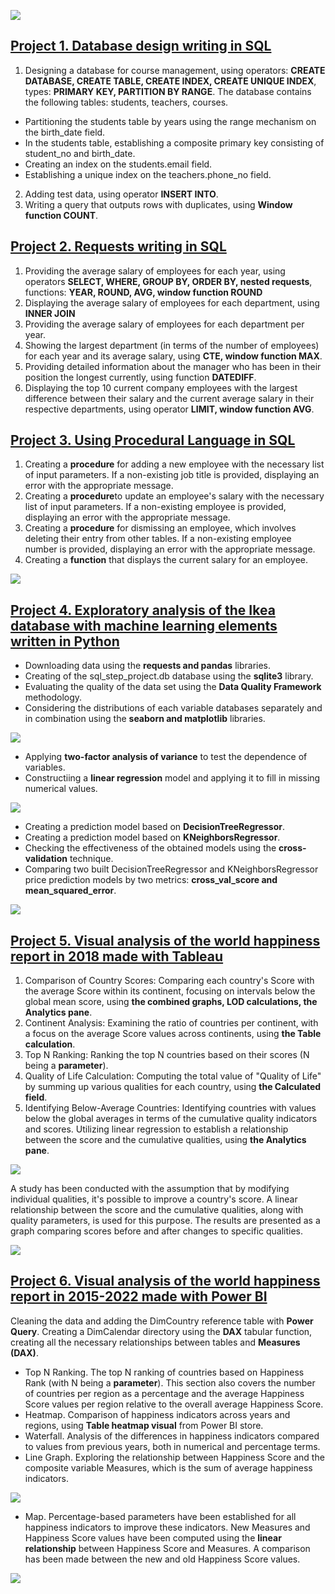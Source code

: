 ![](/images/sql.jfif)

## [Project 1. Database design writing in SQL](https://github.com/HannaSafonova/Portfolio/blob/main/SQL/SQL%20Design.sql)
1. Designing a database for course management, using operators: **CREATE DATABASE, CREATE TABLE, CREATE INDEX,
   CREATE UNIQUE INDEX**, types: **PRIMARY KEY, PARTITION BY RANGE**.
   The database contains the following tables: students, teachers, courses.
- Partitioning the students table by years using the range mechanism on the birth_date field.
- In the students table, establishing a composite primary key consisting of student_no and birth_date.
- Creating an index on the students.email field.
- Establishing a unique index on the teachers.phone_no field.
2. Adding test data, using operator **INSERT INTO**.
3. Writing a query that outputs rows with duplicates, using **Window function COUNT**.

## [Project 2. Requests writing in SQL](https://github.com/HannaSafonova/Portfolio/blob/main/SQL/SQL%20Requests.sql)
1. Providing the average salary of employees for each year, using operators **SELECT, WHERE, GROUP BY, ORDER BY,
   nested requests**, functions: **YEAR, ROUND, AVG, window function ROUND**
2. Displaying the average salary of employees for each department, using **INNER JOIN**
3. Providing the average salary of employees for each department per year.
4. Showing the largest department (in terms of the number of employees) 
   for each year and its average salary, using **CTE, window function MAX**.
5. Providing detailed information about the manager who has been 
   in their position the longest currently, using function **DATEDIFF**.
6. Displaying the top 10 current company employees with the largest difference 
   between their salary and the current average salary in their respective departments, using operator **LIMIT,
   window function AVG**.

## [Project 3. Using Procedural Language in SQL](https://github.com/HannaSafonova/Portfolio/blob/main/SQL/SQL_ETL.sql)
1. Creating a **procedure** for adding a new employee with the necessary list of input parameters.
   If a non-existing job title is provided, displaying an error with the appropriate message.
2. Creating a **procedure**to update an employee's salary with the necessary list of input parameters.
   If a non-existing employee is provided, displaying an error with the appropriate message.
3. Creating a **procedure** for dismissing an employee, which involves deleting their entry 
   from other tables. If a non-existing employee number is provided, 
   displaying an error with the appropriate message.
4. Creating a **function** that displays the current salary for an employee.

![](/images/python.png)

## [Project 4. Exploratory analysis of the Ikea database with machine learning elements written in Python](https://github.com/HannaSafonova/Portfolio/tree/main/Python)                
- Downloading data using the **requests and pandas** libraries.
- Creating of the sql_step_project.db database using the **sqlite3** library.
- Evaluating the quality of the data set using the **Data Quality Framework** methodology.
- Сonsidering the distributions of each variable databases separately and in combination using the **seaborn
    and matplotlib** libraries.
   
 ![](/images/histogram_boxplot.jpg)
 
- Applying **two-factor analysis of variance** to test the dependence of variables.
- Constructiing a **linear regression** model and applying it to fill in missing numerical values.
   
![](/images/regresion.jpg)

- Creating a prediction model based on **DecisionTreeRegressor**.
- Creating a prediction model based on **KNeighborsRegressor**.
- Сhecking the effectiveness of the obtained models using the **cross-validation** technique.
- Comparing two built DecisionTreeRegressor and KNeighborsRegressor price prediction models by two metrics: **cross_val_score and 
    mean_squared_error**.
    
![](/images/tableau.png)
## [Project 5. Visual analysis of the world happiness report in 2018 made with Tableau](https://github.com/HannaSafonova/Portfolio/tree/main/Tableau)     
1. Comparison of Country Scores: Comparing each country's Score with the average Score within its continent, focusing on intervals below 
   the global mean score, using **the combined graphs, LOD calculations, the Analytics pane**.
2. Continent Analysis: Examining the ratio of countries per continent, with a focus on the average Score values across continents, using 
   **the Table calculation**.
3. Top N Ranking: Ranking the top N countries based on their scores (N being a **parameter**).
4. Quality of Life Calculation: Computing the total value of "Quality of Life" by summing up various qualities for each country,
   using **the Calculated field**.
5. Identifying Below-Average Countries: Identifying countries with values below the global averages in terms of the cumulative quality 
   indicators and scores. Utilizing linear regression to establish a relationship between the score and the cumulative qualities, using 
   **the Analytics pane**.

![](/images/tableau_graph.png) 

A study has been conducted with the assumption that by modifying individual qualities, it's possible to improve a country's score. 
A linear relationship between the score and the cumulative qualities, along with quality parameters, is used for this purpose.
The results are presented as a graph comparing scores before and after changes to specific qualities.

![](/images/PowerBI.jpg)

## [Project 6. Visual analysis of the world happiness report in 2015-2022 made with Power BI](https://github.com/HannaSafonova/Portfolio/tree/main/Power%20BI)
Cleaning the data and adding the DimCountry reference table with **Power Query**. Creating a DimCalendar directory using 
the **DAX** tabular function, creating all the necessary relationships between tables and **Measures (DAX)**.
  
- Top N Ranking. The top N ranking of countries based on Happiness Rank (with N being a **parameter**). This section also covers the 
   number of countries per region as a percentage and the average Happiness Score values per region relative to the overall average 
   Happiness Score.
- Heatmap. Comparison of happiness indicators across years and regions, using **Table heatmap visual** from Power BI store.
- Waterfall. Analysis of the differences in happiness indicators compared to values from previous years, both in numerical and 
   percentage terms.
- Line Graph. Exploring the relationship between Happiness Score and the composite variable Measures, which is the sum of average 
   happiness indicators.

![](/images/line.png)

- Map. Percentage-based parameters have been established for all happiness indicators to improve these indicators. New Measures and 
   Happiness Score values have been computed using the **linear relationship** between Happiness Score and Measures. A comparison has 
   been made between the new and old Happiness Score values.
  

![](/images/powerbi_image.png)






